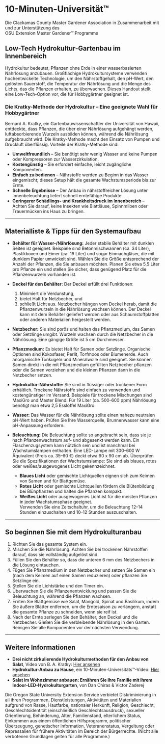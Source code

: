 # 10-Minuten-Universität™

Die Clackamas County Master Gardener Association in Zusammenarbeit mit und zur Unterstützung des  
OSU Extension Master Gardener™ Programms  

## Low-Tech Hydrokultur-Gartenbau im Innenbereich

Hydrokultur bedeutet, Pflanzen ohne Erde in einer wasserbasierten Nährlösung anzubauen. Großflächige Hydrokultursysteme verwenden hochentwickelte Technologie, um den Nährstoffgehalt, den pH-Wert, den gelösten Sauerstoff, die Temperatur der Nährlösung und die Menge des Lichts, das die Pflanzen erhalten, zu überwachen. Dieses Handout stellt eine Low-Tech-Option vor, die für Hobbygärtner geeignet ist.

### Die Kratky-Methode der Hydrokultur – Eine geeignete Wahl für Hobbygärtner  

Bernard A. Kratky, ein Gartenbauwissenschaftler der Universität von Hawaii, entdeckte, dass Pflanzen, die über einer Nährlösung aufgehängt werden, luftabsorbierende Wurzeln ausbilden können, während die Nährlösung aufgebraucht wird. Die Kratky-Methode macht den Einsatz von Pumpen und Druckluft überflüssig. Vorteile der Kratky-Methode sind:  

- **Umweltfreundlich** – Sie benötigt sehr wenig Wasser und keine Pumpen oder Kompressoren zur Wasserzirkulation.  
- **Kostengünstig** – Sie erfordert einfache, leicht zugängliche Komponenten.  
- **Einfach zu bedienen** – Nährstoffe werden zu Beginn in das Wasser eingemischt; dieses Setup hält die gesamte Wachstumsperiode bis zur Ernte.  
- **Schnelle Ergebnisse** – Der Anbau in nährstoffreicher Lösung unter Innenbeleuchtung liefert schnell erntefähige Produkte.  
- **Geringerer Schädlings- und Krankheitsdruck im Innenbereich** – Achten Sie darauf, keine Insekten wie Blattläuse, Spinnmilben oder Trauermücken ins Haus zu bringen.  

---

## Materialliste & Tipps für den Systemaufbau  

- **Behälter für Wasser-/Nährlösung:** Jeder stabile Behälter mit dunklen Seiten ist geeignet. Beispiele sind Betonmischwannen (ca. 34 Liter), Plastikboxen und Eimer (ca. 19 Liter) und sogar Einmachgläser, die mit dunklem Papier umwickelt sind. Wählen Sie die Größe entsprechend der Anzahl der Pflanzen, die Sie anbauen möchten. Planen Sie etwa 5,5 Liter pro Pflanze ein und stellen Sie sicher, dass genügend Platz für die Pflanzenwurzeln vorhanden ist.  

- **Deckel für den Behälter:** Der Deckel erfüllt drei Funktionen:  
  1. Minimiert die Verdunstung,  
  2. bietet Halt für Netzbecher, und  
  3. schließt Licht aus. Netzbecher hängen vom Deckel herab, damit die Pflanzenwurzeln in die Nährlösung wachsen können. Der Deckel kann mit dem Behälter geliefert werden oder aus Schaumstoffplatten oder anderen Materialien hergestellt werden.  

- **Netzbecher:** Sie sind porös und halten das Pflanzmedium, das Samen oder Setzlinge umgibt. Wurzeln wachsen durch die Netzbecher in die Nährlösung. Eine gängige Größe ist 5 cm Durchmesser.  

- **Pflanzmedium:** Es bietet Halt für Samen oder Setzlinge. Organische Optionen sind Kokosfaser, Perlit, Torfmoos oder Blumenerde. Auch anorganische Tonkugeln und Mineralwolle sind geeignet. Sie können Samen direkt in die mit Pflanzmedium gefüllten Netzbecher pflanzen oder die Samen vorziehen und die kleinen Pflanzen dann in die Netzbecher setzen.  

- **Hydrokultur-Nährstoffe:** Sie sind in flüssiger oder trockener Form erhältlich. Trockene Nährstoffe sind einfach zu verwenden und kostengünstiger im Versand. Beispiele für trockene Mischungen sind MaxiGro und Master Blend. Für 19 Liter (ca. 500–600 ppm) Nährlösung benötigt man etwa 2,5 Esslöffel MaxiGro.  

- **Wasser:** Das Wasser für die Nährlösung sollte einen nahezu neutralen pH-Wert haben. Prüfen Sie Ihre Wasserquelle, Brunnenwasser kann eine pH-Anpassung erfordern.  

- **Beleuchtung:** Die Beleuchtung sollte so angebracht sein, dass sie je nach Pflanzenwachstum auf- und abgesenkt werden kann. Ein Flaschenzugsystem kann nützlich sein und ist manchmal bei Wachstumslampen enthalten. Eine LED-Lampe mit 300–600 W Äquivalent (Preis ca. 35–60 €) deckt etwa 90 x 90 cm ab. Überprüfen Sie die Spezifikationen der Wachstumslampe: Sie sind als blaues, rotes oder weißes/ausgewogenes Licht gekennzeichnet.  
  - **Blaues Licht** oder gemischte Lichtquellen eignen sich zum Keimen von Samen und für Blattgemüse.  
  - **Rotes Licht** oder gemischte Lichtquellen fördern die Blütenbildung bei Blühpflanzen und halten die Pflanzen kompakt.  
  - **Weißes Licht** oder ausgewogenes Licht ist für die meisten Pflanzen in jeder Wachstumsphase geeignet.  
  Verwenden Sie eine Zeitschaltuhr, um die Beleuchtung 12–14 Stunden einzuschalten und 10–12 Stunden auszuschalten.  

---

## So beginnen Sie mit dem Hydrokulturanbau  

1. Richten Sie das gesamte System ein.  
2. Mischen Sie die Nährlösung. Achten Sie bei trockenen Nährstoffen darauf, dass sie vollständig aufgelöst sind.  
3. Füllen Sie den Behälter so, dass die unteren 6 mm des Netzbechers in die Lösung eintauchen.  
4. Fügen Sie Pflanzmedium in den Netzbecher und setzen Sie Samen ein (nach dem Keimen auf einen Samen reduzieren) oder pflanzen Sie Setzlinge ein.  
5. Stellen Sie die Lichtstärke und den Timer ein.  
6. Überwachen Sie die Pflanzenentwicklung und passen Sie die Beleuchtung an, während die Pflanzen wachsen.  
7. Ernten Sie Blattgemüse wie Salat, Mangold, Spinat und Basilikum, indem Sie äußere Blätter entfernen, um die Erntesaison zu verlängern, anstatt die gesamte Pflanze zu schneiden, wenn sie reif ist.  
8. Nach der Ernte zerlegen Sie den Behälter, den Deckel und die Netzbecher. Gießen Sie die verbleibende Nährlösung in den Garten. Reinigen Sie alle Komponenten vor der nächsten Verwendung.  

---

## Weitere Informationen  

- **Drei nicht zirkulierende Hydrokulturmethoden für den Anbau von Salat**, Video von B. A. Kratky: [Hier ansehen](https://www.youtube.com/watch?v=jiGQsfiPwkI)  
- **Hydrokultur-Anbau zu Hause**, ein 10-Minuten-Universitäts™-Video: [Hier ansehen](www.cmastergardeners.org/10-minute-university)  
- **Salat im Wohnzimmer anbauen: Ernähren Sie Ihre Familie mit Ihrem Indoor-LED-Hydrokulturgarten**, von Dan Chiras & Victor Zaderej  

Die Oregon State University Extension Service verbietet Diskriminierung in all ihren Programmen, Dienstleistungen, Aktivitäten und Materialien aufgrund von Rasse, Hautfarbe, nationaler Herkunft, Religion, Geschlecht, Geschlechtsidentität (einschließlich Geschlechtsausdruck), sexueller Orientierung, Behinderung, Alter, Familienstand, elterlichem Status, Einkommen aus einem öffentlichen Hilfsprogramm, politischer Überzeugung, genetischer Information, Veteranenstatus, Vergeltung oder Repressalien für frühere Aktivitäten im Bereich der Bürgerrechte. (Nicht alle verbotenen Grundlagen gelten für alle Programme.)